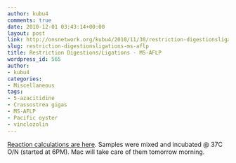 ```yaml
---
author: kubu4
comments: true
date: 2010-12-01 03:43:14+00:00
layout: post
link: http://onsnetwork.org/kubu4/2010/11/30/restriction-digestionsligations-ms-aflp/
slug: restriction-digestionsligations-ms-aflp
title: Restriction Digestions/Ligations - MS-AFLP
wordpress_id: 565
author:
- kubu4
categories:
- Miscellaneous
tags:
- 5-azacitidine
- Crassostrea gigas
- MS-AFLP
- Pacific oyster
- vinclozolin
---
```


[Reaction calculations are here](https://spreadsheets.google.com/ccc?key=0AmS_90rPaQMzdGl6aUswWWRvZ284R0c0cXlXcEFaZVE&hl=en&authkey=CKzfkYkB#gid=0). Samples were mixed and incubated @ 37C O/N (started at 6PM). Mac will take care of them tomorrow morning.
